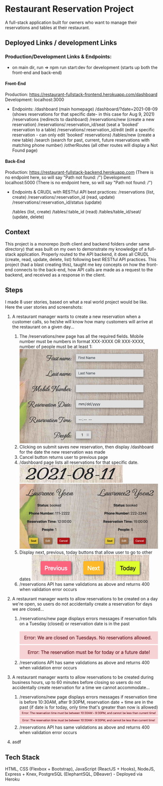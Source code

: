 # Restaurant Reservation Project

A full-stack application built for owners who want to manage their reservations and tables at their restaurant.

## Deployed Links / development Links

### Production/Development Links & Endpoints:

- on main dir, run => npm run start:dev for development (starts up both the front-end and back-end)

#### Front-End

Production: https://restaurant-fullstack-frontend.herokuapp.com/dashboard
<br>
Development: localhost:3000

- Endpoints:
  /dashboard (main homepage)
  /dashboard/?date=2021-08-09 (shows reservations for that specific date- in this case for Aug 9, 2021)
  /reservations (redirects to dashboard)
  /reservations/new (create a new reservation)
  /reservations/:reservation_id/seat (seat a 'booked' reservation to a table)
  /reservations/:reservation_id/edit (edit a specific reservation - can only edit 'booked' reservations)
  /tables/new (create a new table)
  /search (search for past, current, future reservations with matching phone number)
  /otherRoutes (all other routes will display a Not Found page)

#### Back-End

Production: https://restaurant-fullstack-backend.herokuapp.com (There is no endpoint here, so will say "Path not found: /")
Development: localhost:5000 (There is no endpoint here, so will say "Path not found: /")

- Endpoints & CRUDL with RESTful API best practices:
  /reservations (list, create)
  /reservations/:reservation_id (read, update)
  /reservations/:reservation_id/status (update)

  /tables (list, create)
  /tables/:table_id (read)
  /tables/table_id/seat/ (update, delete)

## Context

This project is a monorepo (both client and backend folders under same directory) that was built on my own to demonstrate my knowledge of a full-stack application. Properly routed to the API backend, it does all CRUDL (create, read, update, delete, list) following best RESTful API practices. This project (had a blast creating this), taught me key concepts on how the front-end connects to the back-end, how API calls are made as a request to the backend, and received as a response in the client.

## Steps

I made 8 user stories, based on what a real world project would be like. Here the user stories and screenshots:

1. A restaurant manager wants to create a new reservation when a customer calls, so he/she will know how many customers will arrive at the restaurant on a given day...

   1. The /reservations/new page has all the required fields. Mobile number must be numbers in format XXX-XXXX OR XXX-XXXX, number of people must be at least 1:
      <br>
      ![New Reservation fields](/screenshot-imgs/new-reservation.png?raw=true 'Fields')
      <br>
   2. Clicking on submit saves new reservation, then display /dashboard for the date the new reservation was made
   3. Cancel button returns user to previous page
   4. /dashboard page lists all reservations for that specific date.
      <br>
      ![08-11-2021](/screenshot-imgs/08-11-2021.png?raw=true)
      <br>
      ![proper reservations](/screenshot-imgs/reservations-for-proper-date.png?raw=true)
      <br>
   5. Display next, previous, today buttons that allow user to go to other dates
      ![previous, next, today buttons](/screenshot-imgs/previous-next-today-btns.png?raw=true)
   6. /reservations API has same validations as above and returns 400 when validation error occurs

2. A restaurant manager wants to allow reservations to be created on a day we're open, so users do not accidentally create a reservation for days we are closed...

   1. /reservations/new page displays errors messages if reservation falls on a Tuesday (closed) or reservation date is in the past <br>
      <br>
      ![closed on Tuesdays](/screenshot-imgs/closed-tuesdays.png?raw=true)
      <br>
      ![today or future date](/screenshot-imgs/today-or-future.png?raw=true)
      <br>
   2. /reservations API has same validations as above and returns 400 when validation error occurs

3. A restaurant manager wants to allow reservations to be created during business hours, up to 60 minutes before closing so users do not accidentally create reservation for a time we cannot accommodate...

   1. /reservations/new page displays errors messages if reservation time is before 10:30AM, after 9:30PM, reservation date + time are in the past (if date is for today, only time that's greater than now is allowed)
      <br>
      ![between working hours](/screenshot-imgs/between-hours.png?raw=true)
      <br>
      ![today, but later time](/screenshot-imgs/today-later-time.png?raw=true)
      <br>
   2. /reservations API has same validations as above and returns 400 when validation error occurs

4. asdf

## Tech Stack

HTML, CSS (Flexbox + Bootstrap), JavaScript (ReactJS + Hooks), NodeJS, Express + Knex, PostgreSQL (ElephantSQL, DBeaver) - Deployed via Heroku
